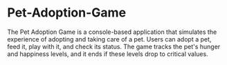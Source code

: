 # Pet-Adoption-Game
The Pet Adoption Game is a console-based application that simulates the experience of  adopting and taking care of a pet. Users can adopt a pet, feed it, play with it, and check its  status. The game tracks the pet's hunger and happiness levels, and it ends if these levels  drop to critical values.
